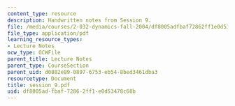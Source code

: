 ```yaml
---
content_type: resource
description: Handwritten notes from Session 9.
file: /media/courses/2-032-dynamics-fall-2004/df8005adfbaf72862ff1e0d53478c68b_session_9.pdf
file_type: application/pdf
learning_resource_types:
- Lecture Notes
ocw_type: OCWFile
parent_title: Lecture Notes
parent_type: CourseSection
parent_uid: d0882e89-0897-6753-eb54-8bed3461dba3
resourcetype: Document
title: session_9.pdf
uid: df8005ad-fbaf-7286-2ff1-e0d53478c68b
---
```


